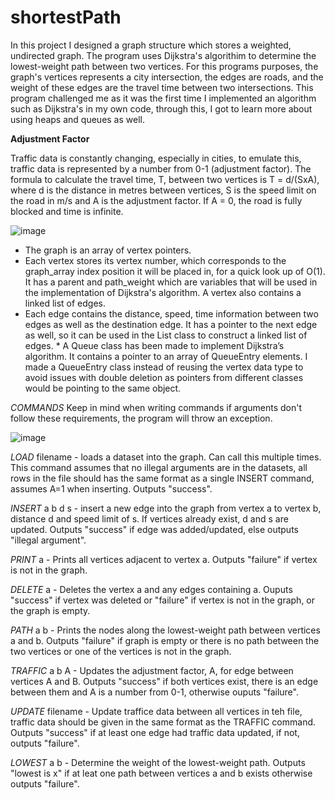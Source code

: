 # shortestPath

In this project I designed a graph structure which stores a weighted, undirected graph. The program uses Dijkstra's algorithim to determine the lowest-weight path between two vertices. For this programs purposes, the graph's vertices represents a city intersection, the edges are roads, and the weight of these edges are the travel time between two intersections. This program challenged me as it was the first time I implemented an algorithm such as Dijkstra's in my own code, through this, I got to learn more about using heaps and queues as well.

**Adjustment Factor**

Traffic data is constantly changing, especially in cities, to emulate this, traffic data is represented by a number from 0-1 (adjustment factor). The formula to calculate the travel time, T, between two vertices is T = d/(SxA), where d is the distance in metres between vertices, S is the speed limit on the road in m/s and A is the adjustment factor. If A = 0, the road is fully blocked and time is infinite.

![image](https://github.com/hermehehe/shortestPath/assets/166939272/e115f49d-6673-4fb1-9605-0c0b8f70e861)

* The graph is an array of vertex pointers.
* Each vertex stores its vertex number, which corresponds to the graph_array index position it will be placed in, for a quick look up of O(1). It has a parent and path_weight which are variables that will be used in the implementation of Dijkstra's algorithm. A vertex also contains a linked list of edges.
* Each edge contains the distance, speed, time information between two edges as well as the destination edge. It has a pointer to the next edge as well, so it can be used in the List class to construct a linked list of edges. * A Queue class has been made to implement Dijkstra’s algorithm. It contains a pointer to an array of QueueEntry elements. I made a QueueEntry class instead of reusing the vertex data type to avoid issues with double deletion as pointers from different classes would be pointing to the same object.

*COMMANDS*
Keep in mind when writing commands if arguments don't follow these requirements, the program will throw an exception.

![image](https://github.com/hermehehe/shortestPath/assets/166939272/e9c12d16-aaae-4214-8f86-54defea756b6)

*LOAD* filename - loads a dataset into the graph. Can call this multiple times. This command assumes that no illegal arguments are in the datasets, all rows in the file should has the same format as a single INSERT command, assumes A=1 when inserting. Outputs "success".

*INSERT* a b d s - insert a new edge into the graph from vertex a to vertex b, distance d and speed limit of s. If vertices already exist, d and s are updated. Outputs "success" if edge was added/updated, else outputs "illegal argument".

*PRINT* a - Prints all vertices adjacent to vertex a. Outputs "failure" if vertex is not in the graph.

*DELETE* a - Deletes the vertex a and any edges containing a. Ouputs "success" if vertex was deleted or "failure" if vertex is not in the graph, or the graph is empty.

*PATH* a b - Prints the nodes along the lowest-weight path between vertices a and b. Outputs "failure" if graph is empty or there is no path between the two vertices or one of the vertices is not in the graph.

*TRAFFIC* a b A - Updates the adjustment factor, A, for edge between vertices A and B. Outputs "success" if both vertices exist, there is an edge between them and A is a number from 0-1, otherwise ouputs "failure".

*UPDATE* filename - Update traffice data between all vertices in teh file, traffic data should be given in the same format as the TRAFFIC command. Outputs "success" if at least one edge had traffic data updated, if not, outputs "failure".

*LOWEST* a b - Determine the weight of the lowest-weight path. Outputs "lowest is x" if at leat one path between vertices a and b exists otherwise outputs "failure".


